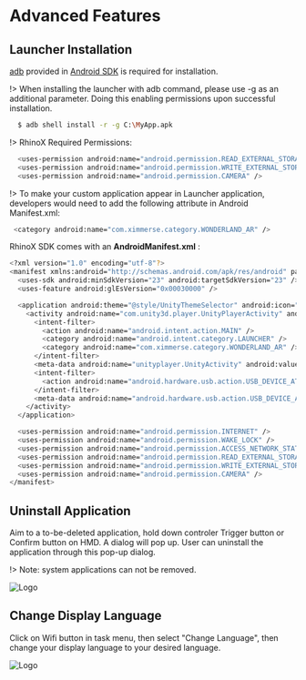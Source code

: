 #	Advanced Features

##	Launcher Installation

[adb](https://developer.android.com/studio/command-line/adb) provided in [Android SDK](https://developer.android.com) is required for installation.

!> When installing the launcher with adb command, please use -g as an additional parameter. Doing this enabling permissions upon successful installation.
```bash
  $ adb shell install -r -g C:\MyApp.apk
````

!> RhinoX Required Permissions:

```bash
  <uses-permission android:name="android.permission.READ_EXTERNAL_STORAGE" />
  <uses-permission android:name="android.permission.WRITE_EXTERNAL_STORAGE" />
  <uses-permission android:name="android.permission.CAMERA" />
````



!> To make your custom application appear in Launcher application, developers would need to add the following attribute in Android Manifest.xml:

```bash
 <category android:name="com.ximmerse.category.WONDERLAND_AR" />
````
 
RhinoX SDK comes with an <b>AndroidManifest.xml</b> :

```bash
<?xml version="1.0" encoding="utf-8"?>
<manifest xmlns:android="http://schemas.android.com/apk/res/android" package="com.ximmerse.aio">
  <uses-sdk android:minSdkVersion="23" android:targetSdkVersion="23" />
  <uses-feature android:glEsVersion="0x00030000" />

  <application android:theme="@style/UnityThemeSelector" android:icon="@drawable/app_icon" android:label="@string/app_name" android:debuggable="true">
    <activity android:name="com.unity3d.player.UnityPlayerActivity" android:label="@string/app_name" android:screenOrientation="landscape" android:windowSoftInputMode="stateHidden|adjustResize">
      <intent-filter>
        <action android:name="android.intent.action.MAIN" />
        <category android:name="android.intent.category.LAUNCHER" />
        <category android:name="com.ximmerse.category.WONDERLAND_AR" />
      </intent-filter>
      <meta-data android:name="unityplayer.UnityActivity" android:value="true" />
      <intent-filter>
        <action android:name="android.hardware.usb.action.USB_DEVICE_ATTACHED"/>
      </intent-filter>
      <meta-data android:name="android.hardware.usb.action.USB_DEVICE_ATTACHED" android:resource="@xml/device_filter"/>
    </activity>
  </application>

  <uses-permission android:name="android.permission.INTERNET" />
  <uses-permission android:name="android.permission.WAKE_LOCK" />
  <uses-permission android:name="android.permission.ACCESS_NETWORK_STATE"/>
  <uses-permission android:name="android.permission.READ_EXTERNAL_STORAGE" />
  <uses-permission android:name="android.permission.WRITE_EXTERNAL_STORAGE" />
  <uses-permission android:name="android.permission.CAMERA" />
</manifest>
````

## Uninstall Application

Aim to a to-be-deleted application, hold down controler Trigger button or Confirm button on HMD. A dialog will pop up. User can uninstall the application through this pop-up dialog.

!>	Note: system applications can not be removed.

![Logo](https://raw.githubusercontent.com/yinyuanqings/AIOSDK/gh-pages/img/Launcher/Launcher-Uninstall.png ':size=865X394')

##	Change Display Language
Click on Wifi button in task menu, then select "Change Language", then change your display language to your desired language.

![Logo](https://raw.githubusercontent.com/yinyuanqings/AIOSDK/gh-pages/img/Launcher/Launcher-ChangeLanguage.png ':size=865X394')
